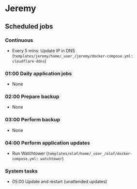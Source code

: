 # Jeremy

## Scheduled jobs

### Continuous

- Every 5 mins: Update IP in DNS (`templates/jeremy/home/_user_/jeremy/docker-compose.yml: cloudflare-ddns`)

### 01:00 Daily application jobs

- None

### 02:00 Prepare backup

- None

### 03:00 Perform backup

- None

### 04:00 Perform application updates

- Run Watchtower (`templates/olaf/home/_user_/olaf/docker-compose.yml: watchtower`)

### System tasks

- 05:00 Update and restart (unattended updates)
